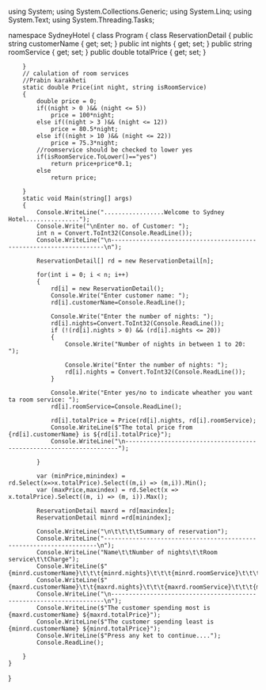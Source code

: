 using System;
using System.Collections.Generic;
using System.Linq;
using System.Text;
using System.Threading.Tasks;

namespace SydneyHotel
{
    class Program
    {
        class ReservationDetail
        {
            public string customerName { get; set; }
            public int nights { get; set; }
            public string roomService { get; set; }
            public double totalPrice { get; set; }

        }
        // calulation of room services
        //Prabin karakheti
        static double Price(int night, string isRoomService)
        {
            double price = 0;
            if((night > 0 )&& (night <= 5))
                price = 100*night; 
            else if((night > 3 )&& (night <= 12))
                price = 80.5*night; 
            else if((night > 10 )&& (night <= 22))
                price = 75.3*night;
            //roomservice should be checked to lower yes
            if(isRoomService.ToLower()=="yes")
                return price+price*0.1;
            else
                return price;

        }
        static void Main(string[] args)
        {
            Console.WriteLine(".................Welcome to Sydney Hotel...............");
            Console.Write("\nEnter no. of Customer: ");
            int n = Convert.ToInt32(Console.ReadLine());
            Console.WriteLine("\n--------------------------------------------------------------------\n");

            ReservationDetail[] rd = new ReservationDetail[n];

            for(int i = 0; i < n; i++)
            {
                rd[i] = new ReservationDetail();
                Console.Write("Enter customer name: ");
                rd[i].customerName=Console.ReadLine();

                Console.Write("Enter the number of nights: ");
                rd[i].nights=Convert.ToInt32(Console.ReadLine());
                if (!(rd[i].nights > 0) && (rd[i].nights <= 20))
                {
                    Console.Write("Number of nights in between 1 to 20: ");

                    Console.Write("Enter the number of nights: ");
                    rd[i].nights = Convert.ToInt32(Console.ReadLine());
                }

                Console.Write("Enter yes/no to indicate wheather you want ta room service: ");
                rd[i].roomService=Console.ReadLine();

                rd[i].totalPrice = Price(rd[i].nights, rd[i].roomService);
                Console.WriteLine($"The total price from {rd[i].customerName} is ${rd[i].totalPrice}");
                Console.WriteLine("\n--------------------------------------------------------------------");

            }
    
            var (minPrice,minindex) = rd.Select(x=>x.totalPrice).Select((m,i) => (m,i)).Min();
            var (maxPrice,maxindex) = rd.Select(x => x.totalPrice).Select((m, i) => (m, i)).Max();

            ReservationDetail maxrd = rd[maxindex];
            ReservationDetail minrd =rd[minindex];

            Console.WriteLine("\n\t\t\t\tSummary of reservation");
            Console.WriteLine("--------------------------------------------------------------------\n");
            Console.WriteLine("Name\t\tNumber of nights\t\tRoom service\t\tCharge");
            Console.WriteLine($"{minrd.customerName}\t\t\t{minrd.nights}\t\t\t{minrd.roomService}\t\t\t{minrd.totalPrice}");
            Console.WriteLine($"{maxrd.customerName}\t\t{maxrd.nights}\t\t\t{maxrd.roomService}\t\t\t{maxrd.totalPrice}");
            Console.WriteLine("\n--------------------------------------------------------------------\n");
            Console.WriteLine($"The customer spending most is {maxrd.customerName} ${maxrd.totalPrice}");
            Console.WriteLine($"The customer spending least is {minrd.customerName} ${minrd.totalPrice}");
            Console.WriteLine($"Press any ket to continue....");
            Console.ReadLine();

        }
    }
}
